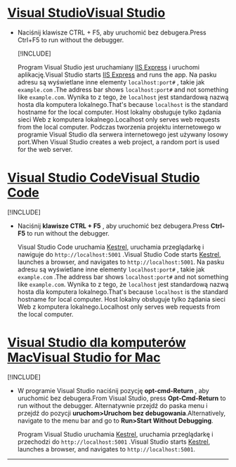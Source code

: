 # <a name="visual-studio"></a>[<span data-ttu-id="432e4-101">Visual Studio</span><span class="sxs-lookup"><span data-stu-id="432e4-101">Visual Studio</span></span>](#tab/visual-studio)

* <span data-ttu-id="432e4-102">Naciśnij klawisze CTRL + F5, aby uruchomić bez debugera.</span><span class="sxs-lookup"><span data-stu-id="432e4-102">Press Ctrl+F5 to run without the debugger.</span></span>

  [!INCLUDE[](~/includes/trustCertVS.md)]

  <span data-ttu-id="432e4-103">Program Visual Studio jest uruchamiany [IIS Express](/iis/extensions/introduction-to-iis-express/iis-express-overview) i uruchomi aplikację.</span><span class="sxs-lookup"><span data-stu-id="432e4-103">Visual Studio starts [IIS Express](/iis/extensions/introduction-to-iis-express/iis-express-overview) and runs the app.</span></span> <span data-ttu-id="432e4-104">Na pasku adresu są wyświetlane inne elementy `localhost:port#` , takie jak `example.com` .</span><span class="sxs-lookup"><span data-stu-id="432e4-104">The address bar shows `localhost:port#` and not something like `example.com`.</span></span> <span data-ttu-id="432e4-105">Wynika to z tego, że `localhost` jest standardową nazwą hosta dla komputera lokalnego.</span><span class="sxs-lookup"><span data-stu-id="432e4-105">That's because `localhost` is the standard hostname for the local computer.</span></span> <span data-ttu-id="432e4-106">Host lokalny obsługuje tylko żądania sieci Web z komputera lokalnego.</span><span class="sxs-lookup"><span data-stu-id="432e4-106">Localhost only serves web requests from the local computer.</span></span> <span data-ttu-id="432e4-107">Podczas tworzenia projektu internetowego w programie Visual Studio dla serwera internetowego jest używany losowy port.</span><span class="sxs-lookup"><span data-stu-id="432e4-107">When Visual Studio creates a web project, a random port is used for the web server.</span></span>
 
# <a name="visual-studio-code"></a>[<span data-ttu-id="432e4-108">Visual Studio Code</span><span class="sxs-lookup"><span data-stu-id="432e4-108">Visual Studio Code</span></span>](#tab/visual-studio-code)

  [!INCLUDE[](~/includes/trustCertVSC.md)]

* <span data-ttu-id="432e4-109">Naciśnij **klawisze CTRL + F5** , aby uruchomić bez debugera.</span><span class="sxs-lookup"><span data-stu-id="432e4-109">Press **Ctrl-F5** to run without the debugger.</span></span>

  <span data-ttu-id="432e4-110">Visual Studio Code uruchamia [Kestrel](xref:fundamentals/servers/kestrel), uruchamia przeglądarkę i nawiguje do `http://localhost:5001` .</span><span class="sxs-lookup"><span data-stu-id="432e4-110">Visual Studio Code starts [Kestrel](xref:fundamentals/servers/kestrel), launches a browser, and navigates to `http://localhost:5001`.</span></span> <span data-ttu-id="432e4-111">Na pasku adresu są wyświetlane inne elementy `localhost:port#` , takie jak `example.com` .</span><span class="sxs-lookup"><span data-stu-id="432e4-111">The address bar shows `localhost:port#` and not something like `example.com`.</span></span> <span data-ttu-id="432e4-112">Wynika to z tego, że `localhost` jest standardową nazwą hosta dla komputera lokalnego.</span><span class="sxs-lookup"><span data-stu-id="432e4-112">That's because `localhost` is the standard hostname for  local computer.</span></span> <span data-ttu-id="432e4-113">Host lokalny obsługuje tylko żądania sieci Web z komputera lokalnego.</span><span class="sxs-lookup"><span data-stu-id="432e4-113">Localhost only serves web requests from the local computer.</span></span>

  
# <a name="visual-studio-for-mac"></a>[<span data-ttu-id="432e4-114">Visual Studio dla komputerów Mac</span><span class="sxs-lookup"><span data-stu-id="432e4-114">Visual Studio for Mac</span></span>](#tab/visual-studio-mac)

  [!INCLUDE[](~/includes/trustCertMac.md)]

* <span data-ttu-id="432e4-115">W programie Visual Studio naciśnij pozycję **opt-cmd-Return** , aby uruchomić bez debugera.</span><span class="sxs-lookup"><span data-stu-id="432e4-115">From Visual Studio, press **Opt-Cmd-Return** to run without the debugger.</span></span> <span data-ttu-id="432e4-116">Alternatywnie przejdź do paska menu i przejdź do pozycji **uruchom>Uruchom bez debugowania**.</span><span class="sxs-lookup"><span data-stu-id="432e4-116">Alternatively, navigate to the menu bar and go to **Run>Start Without Debugging**.</span></span>

  <span data-ttu-id="432e4-117">Program Visual Studio uruchamia [Kestrel](xref:fundamentals/servers/kestrel), uruchamia przeglądarkę i przechodzi do `http://localhost:5001` .</span><span class="sxs-lookup"><span data-stu-id="432e4-117">Visual Studio starts [Kestrel](xref:fundamentals/servers/kestrel), launches a browser, and navigates to `http://localhost:5001`.</span></span>

<!-- End of VS tabs -->

---
